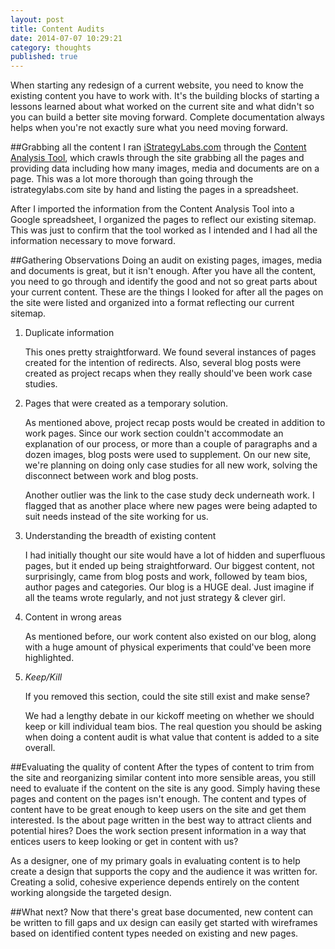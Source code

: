 ```yaml
---
layout: post
title: Content Audits
date: 2014-07-07 10:29:21
category: thoughts
published: true
---
```


When starting any redesign of a current website, you need to know the existing content you have to work with. It's the building blocks of starting a lessons learned about what worked on the current site and what didn't so you can build a better site moving forward. Complete documentation always helps when you're not exactly sure what you need moving forward.

##Grabbing all the content
I ran [iStrategyLabs.com](http://istrategylabs.com) through the [Content Analysis Tool](http://www.content-insight.com/), which crawls through the site grabbing all the pages and providing data including how many images, media and documents are on a page. This was a lot more thorough than going through the istrategylabs.com site by hand and listing the pages in a spreadsheet.

After I imported the information from the Content Analysis Tool into a Google spreadsheet, I organized the pages to reflect our existing sitemap. This was just to confirm that the tool worked as I intended and I had all the information necessary to move forward.

##Gathering Observations
Doing an audit on existing pages, images, media and documents is great, but it isn't enough. After you have all the content, you need to go through and identify the good and not so great parts about your current content. These are the things I looked for after all the pages on the site were listed and organized into a format reflecting our current sitemap.

1. Duplicate information

	This ones pretty straightforward. We found several instances of pages created for the intention of redirects. Also, several blog posts were created as project recaps when they really should've been work case studies.

2. Pages that were created as a temporary solution.

	As mentioned above, project recap posts would be created in addition to work pages. Since our work section couldn't accommodate an explanation of our process, or more than a couple of paragraphs and a dozen images, blog posts were used to supplement. On our new site, we're planning on doing only case studies for all new work, solving the disconnect between work and blog posts.

	Another outlier was the link to the case study deck underneath work. I flagged that as another place where new pages were being adapted to suit needs instead of the site working for us.

3. Understanding the breadth of existing content

	I had initially thought our site would have a lot of hidden and superfluous pages, but it ended up being straightforward. Our biggest content, not surprisingly, came from blog posts and work, followed by team bios, author pages and categories. Our blog is a HUGE deal. Just imagine if all the teams wrote regularly, and not just strategy & clever girl.

4. Content in wrong areas

	As mentioned before, our work content also existed on our blog, along with a huge amount of physical experiments that could've been more highlighted.

5. _Keep/Kill_
	
	If you removed this section, could the site still exist and make sense?

	We had a lengthy debate in our kickoff meeting on whether we should keep or kill individual team bios. The real question you should be asking when doing a content audit is what value that content is added to a site overall.

##Evaluating the quality of content
After the types of content to trim from the site and reorganizing similar content into more sensible areas, you still need to evaluate if the content on the site is any good. Simply having these pages and content on the pages isn't enough. The content and types of content have to be great enough to keep users on the site and get them interested. Is the about page written in the best way to attract clients and potential hires? Does the work section present information in a way that entices users to keep looking or get in content with us?

As a designer, one of my primary goals in evaluating content is to help create a design that supports the copy and the audience it was written for. Creating a solid, cohesive experience depends entirely on the content working alongside the targeted design.

##What next?
Now that there's great base documented, new content can be written to fill gaps and ux design can easily get started with wireframes based on identified content types needed on existing and new pages.